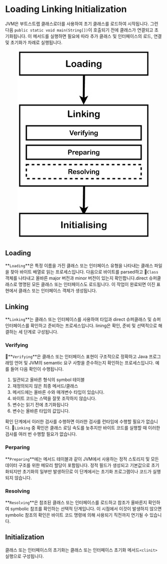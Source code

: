 # Loading Linking Initialization

JVM은 부트스트랩 클래스로더를 사용하여 초기 클래스를 로드하여 시작됩니다. 그런 다음 `public static void main(String[])`이 호출되기 전에 클래스가 연결되고 초기화됩니다. 이 메서드를 실행하면 필요에 따라 추가 클래스 및 인터페이스의 로드, 연결 및 초기화가 차례로 실행됩니다.

<figure><img src="../../../../../.gitbook/assets/Class_Loading_Linking_Initializing.png" alt=""><figcaption></figcaption></figure>

## Loading

**`Loading`**은 특정 이름을 가진 클래스 또는 인터페이스 유형을 나타내는 클래스 파일을 찾아 바이트 배열로 읽는 프로세스입니다. 다음으로 바이트를 parsed하고 `Class` 객체를 나타내고 올바른 major 버전과 minor 버전이 있는지 확인합니다.direct 슈퍼클래스로 명명된 모든 클래스 또는 인터페이스도 로드됩니다. 이 작업이 완료되면 이진 표현에서 클래스 또는 인터페이스 객체가 생성됩니다.



## Linking

**`Linking`**는 클래스 또는 인터페이스를 사용하여 타입과 direct 슈퍼클래스 및 슈퍼인터페이스를 확인하고 준비하는 프로세스입니다. lining은 확인, 준비 및 선택적으로 해결하는 세 단계로 구성됩니다.



### Verifying

**`Verifying`**은 클래스 또는 인터페이스 표현이 구조적으로 정확하고 Java 프로그래밍 언어 및 JVM의 semantic 요구 사항을 준수하는지 확인하는 프로세스입니다. 예를 들어 다음 확인이 수행됩니다.

1. 일관되고 올바른 형식의 symbol 테이블
2. 재정의되지 않은 최종 메서드/클래스
3. 메서드에는 올바른 수와 매개변수 타입이 있습니다.
4. 바이트 코드는 스택을 잘못 조작하지 않습니다.
5. 변수는 읽기 전에 초기화됩니다
6. 변수는 올바른 타입의 값입니다.

확인 단계에서 이러한 검사를 수행하면 이러한 검사를 런타임에 수행할 필요가 없습니다. `Linking` 중 확인은 클래스 로딩 속도를 늦추지만 바이트 코드를 실행할 때 이러한 검사를 여러 번 수행할 필요가 없습니다.



### Perparing

**`Preparing`**에는 메서드 테이블과 같이 JVM에서 사용하는 정적 스토리지 및 모든 데이터 구조를 위한 메모리 할당이 포함됩니다. 정적 필드가 생성되고 기본값으로 초기화되지만 초기화의 일부만 발생하므로 이 단계에서는 초기화 프로그램이나 코드가 실행되지 않습니다.



### Resolving

**`Resolving`**은 참조된 클래스 또는 인터페이스를 로드하고 참조가 올바른지 확인하여 symbolic 참조를 확인하는 선택적 단계입니다. 이 시점에서 이것이 발생하지 않으면 symbolic 참조의 확인은 바이트 코드 명령에 의해 사용되기 직전까지 연기될 수 있습니다.



## Initialization

클래스 또는 인터페이스의 초기화는 클래스 또는 인터페이스 초기화 메서드`<clinit>` 실행으로 구성됩니다.&#x20;

